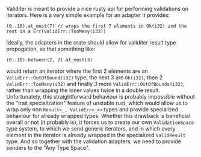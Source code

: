 Validiter is meant to provide a nice rusty api for performing validations on iterators. Here is a very simple example for an adapter it provides:
```
(0..10).at_most(7) // wraps the first 7 elements in Ok(i32) and the rest in a Err(ValidErr::TooMany(i32))
```

Ideally, the adapters in the crate should allow for validiter result type propogation, so that something like:
```
(0..10).between(2, 7).at_most(3)
```
would return an iterator where the first 2 elements are an `ValidErr::OutOfBound(i32)` type, the next 3 are `Ok(i32)`, then 2 `ValidErr::TooMany(i32)` and finally 3 more `ValidErr::OutOfBounds(i32)`,
rather than wrapping the inner values twice in a double result. Unfortunately, this straightforward behaviour is probably impossible without the "trait specialization" feature of unstable rust, 
which would allow us to wrap only non `Result<_, ValidErr<_>>` types and provide specialized behaviour for already wrapped types. Whether this drawback is beneficial overall or not (it probably is), 
it forces us to create our own `ValidationSpace` type system, to which we send generic iterators, and in which every element in the iterator is already wrapped in the specialized `ValidResult` type.
And so together with the validation adapters, we need to provide senders to the "Any Type Space".
